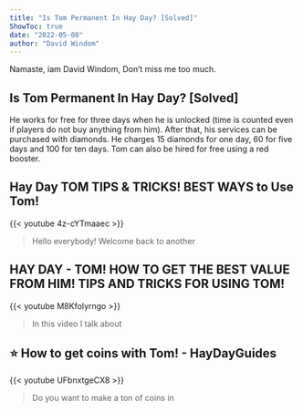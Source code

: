 ```yaml
---
title: "Is Tom Permanent In Hay Day? [Solved]"
ShowToc: true 
date: "2022-05-08"
author: "David Windom" 
---
```


Namaste, iam David Windom, Don’t miss me too much.
## Is Tom Permanent In Hay Day? [Solved]
 He works for free for three days when he is unlocked (time is counted even if players do not buy anything from him). After that, his services can be purchased with diamonds. He charges 15 diamonds for one day, 60 for five days and 100 for ten days. Tom can also be hired for free using a red booster.

## Hay Day TOM TIPS & TRICKS! BEST WAYS to Use Tom!
{{< youtube 4z-cYTmaaec >}}
>Hello everybody! Welcome back to another 

## HAY DAY - TOM! HOW TO GET THE BEST VALUE FROM HIM! TIPS AND TRICKS FOR USING TOM!
{{< youtube M8KfoIyrngo >}}
>In this video I talk about 

## ⭐ How to get coins with Tom! - HayDayGuides
{{< youtube UFbnxtgeCX8 >}}
>Do you want to make a ton of coins in 

